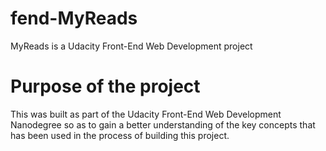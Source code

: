 # fend-MyReads
MyReads is a Udacity Front-End Web Development project 
 
 
 
 # Purpose of the project 
 
 This was built as part of the Udacity Front-End Web Development Nanodegree so as to gain a better understanding of the key concepts that has been used in the process of building this project.
 
 
